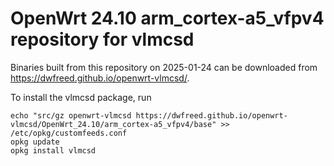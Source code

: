 OpenWrt 24.10 arm_cortex-a5_vfpv4 repository for vlmcsd
========

Binaries built from this repository on 2025-01-24 can be downloaded from <https://dwfreed.github.io/openwrt-vlmcsd/>.

To install the vlmcsd package, run

```
echo "src/gz openwrt-vlmcsd https://dwfreed.github.io/openwrt-vlmcsd/OpenWrt_24.10/arm_cortex-a5_vfpv4/base" >> /etc/opkg/customfeeds.conf
opkg update
opkg install vlmcsd
```
